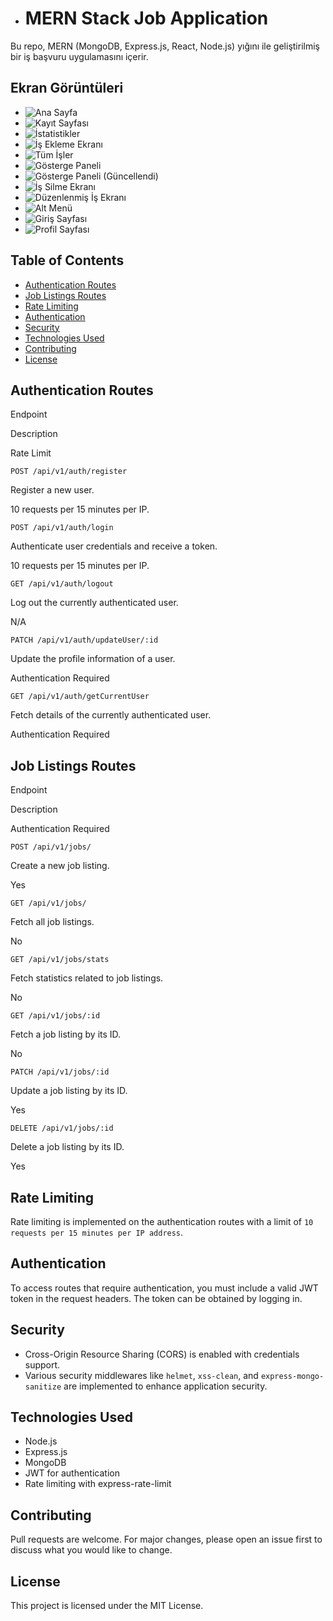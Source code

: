 *   # MERN Stack Job Application

Bu repo, MERN (MongoDB, Express.js, React, Node.js) yığını ile geliştirilmiş bir iş başvuru uygulamasını içerir.

## Ekran Görüntüleri

- ![Ana Sayfa](JobsAppScreenShoots/Homepage.png)
- ![Kayıt Sayfası](JobsAppScreenShoots/RegisterPAge.png)
- ![İstatistikler](JobsAppScreenShoots/Stats.png)
- ![İş Ekleme Ekranı](JobsAppScreenShoots/addjob.png)
- ![Tüm İşler](JobsAppScreenShoots/alljobs.png)
- ![Gösterge Paneli](JobsAppScreenShoots/dashboard.png)
- ![Gösterge Paneli (Güncellendi)](JobsAppScreenShoots/dashboard2.png)
- ![İş Silme Ekranı](JobsAppScreenShoots/deletejob.png)
- ![Düzenlenmiş İş Ekranı](JobsAppScreenShoots/editedjob.png)
- ![Alt Menü](JobsAppScreenShoots/footer.png)
- ![Giriş Sayfası](JobsAppScreenShoots/loginpage.png)
- ![Profil Sayfası](JobsAppScreenShoots/myporfile.png)

Table of Contents
-----------------

*   [Authentication Routes](#authentication-routes)
*   [Job Listings Routes](#job-listings-routes)
*   [Rate Limiting](#rate-limiting)
*   [Authentication](#authentication)
*   [Security](#security)
*   [Technologies Used](#technologies-used)
*   [Contributing](#contributing)
*   [License](#license)

Authentication Routes
---------------------

Endpoint

Description

Rate Limit

`POST /api/v1/auth/register`

Register a new user.

10 requests per 15 minutes per IP.

`POST /api/v1/auth/login`

Authenticate user credentials and receive a token.

10 requests per 15 minutes per IP.

`GET /api/v1/auth/logout`

Log out the currently authenticated user.

N/A

`PATCH /api/v1/auth/updateUser/:id`

Update the profile information of a user.

Authentication Required

`GET /api/v1/auth/getCurrentUser`

Fetch details of the currently authenticated user.

Authentication Required

Job Listings Routes
-------------------

Endpoint

Description

Authentication Required

`POST /api/v1/jobs/`

Create a new job listing.

Yes

`GET /api/v1/jobs/`

Fetch all job listings.

No

`GET /api/v1/jobs/stats`

Fetch statistics related to job listings.

No

`GET /api/v1/jobs/:id`

Fetch a job listing by its ID.

No

`PATCH /api/v1/jobs/:id`

Update a job listing by its ID.

Yes

`DELETE /api/v1/jobs/:id`

Delete a job listing by its ID.

Yes

Rate Limiting
-------------

Rate limiting is implemented on the authentication routes with a limit of `10 requests per 15 minutes per IP address`.

Authentication
--------------

To access routes that require authentication, you must include a valid JWT token in the request headers. The token can be obtained by logging in.

Security
--------

*   Cross-Origin Resource Sharing (CORS) is enabled with credentials support.
*   Various security middlewares like `helmet`, `xss-clean`, and `express-mongo-sanitize` are implemented to enhance application security.

Technologies Used
-----------------

*   Node.js
*   Express.js
*   MongoDB
*   JWT for authentication
*   Rate limiting with express-rate-limit

Contributing
------------

Pull requests are welcome. For major changes, please open an issue first to discuss what you would like to change.

License
-------

This project is licensed under the MIT License.
